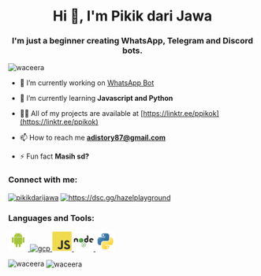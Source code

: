 <h1 align="center">Hi 👋, I'm Pikik dari Jawa</h1>
<h3 align="center">I'm just a beginner creating WhatsApp, Telegram and Discord bots.</h3>

<p align="left"> <img src="https://komarev.com/ghpvc/?username=waceera&label=Profile%20views&color=0e75b6&style=flat" alt="waceera" /> </p>

- 🔭 I’m currently working on [WhatsApp Bot](https://bit.ly/Bagi2StikerWA)

- 🌱 I’m currently learning **Javascript and Python**

- 👨‍💻 All of my projects are available at [https://linktr.ee/ppikok](https://linktr.ee/ppikok)

- 📫 How to reach me **adistory87@gmail.com**

- ⚡ Fun fact **Masih sd?**

<h3 align="left">Connect with me:</h3>
<p align="left">
<a href="https://instagram.com/pikikdarijawa" target="blank"><img align="center" src="https://raw.githubusercontent.com/rahuldkjain/github-profile-readme-generator/master/src/images/icons/Social/instagram.svg" alt="pikikdarijawa" height="30" width="40" /></a>
<a href="https://discord.gg/https://dsc.gg/hazelplayground" target="blank"><img align="center" src="https://raw.githubusercontent.com/rahuldkjain/github-profile-readme-generator/master/src/images/icons/Social/discord.svg" alt="https://dsc.gg/hazelplayground" height="30" width="40" /></a>
</p>

<h3 align="left">Languages and Tools:</h3>
<p align="left"> <a href="https://developer.android.com" target="_blank" rel="noreferrer"> <img src="https://raw.githubusercontent.com/devicons/devicon/master/icons/android/android-original-wordmark.svg" alt="android" width="40" height="40"/> </a> <a href="https://cloud.google.com" target="_blank" rel="noreferrer"> <img src="https://www.vectorlogo.zone/logos/google_cloud/google_cloud-icon.svg" alt="gcp" width="40" height="40"/> </a> <a href="https://developer.mozilla.org/en-US/docs/Web/JavaScript" target="_blank" rel="noreferrer"> <img src="https://raw.githubusercontent.com/devicons/devicon/master/icons/javascript/javascript-original.svg" alt="javascript" width="40" height="40"/> </a> <a href="https://nodejs.org" target="_blank" rel="noreferrer"> <img src="https://raw.githubusercontent.com/devicons/devicon/master/icons/nodejs/nodejs-original-wordmark.svg" alt="nodejs" width="40" height="40"/> </a> <a href="https://www.python.org" target="_blank" rel="noreferrer"> <img src="https://raw.githubusercontent.com/devicons/devicon/master/icons/python/python-original.svg" alt="python" width="40" height="40"/> </a> </p>

<p><img align="left" src="https://github-readme-stats.vercel.app/api/top-langs?username=waceera&show_icons=true&locale=en&layout=compact" alt="waceera" /></p>

<p>&nbsp;<img align="center" src="https://github-readme-stats.vercel.app/api?username=waceera&show_icons=true&locale=en" alt="waceera" /></p>

